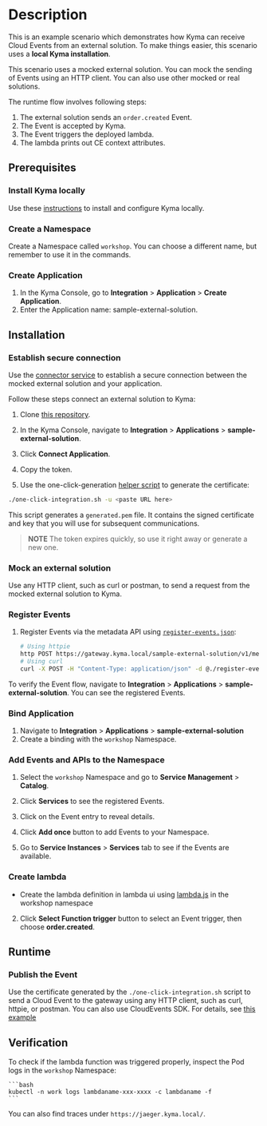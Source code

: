 # Description

This is an example scenario which demonstrates how Kyma can receive Cloud Events from an external solution. To make things easier, this scenario uses a  **local Kyma installation**.

This scenario uses a mocked external solution. You can mock the sending of Events using an HTTP client. 
You can also use other mocked or real solutions.



The runtime flow involves following steps:

1. The external solution sends an `order.created` Event.
2. The Event is accepted by Kyma.
3. The Event triggers the deployed lambda.
4. The lambda prints out CE context attributes.

## Prerequisites

### Install Kyma locally

Use these [instructions](https://github.com/kyma-project/kyma/blob/master/docs/kyma/04-02-local-installation.md) to install and configure Kyma locally.

### Create a Namespace

Create a Namespace called `workshop`. You can choose a different name, but remember to use it in the commands.

### Create Application

1. In the Kyma Console, go to **Integration** > **Application** > **Create Application**.
2. Enter the Application name: sample-external-solution. 
## Installation
### Establish secure connection 

Use the [connector service](https://github.com/kyma-project/kyma/blob/master/docs/application-connector/02-02-connector-service.md) to establish a secure connection between the mocked external solution and your application.

Follow these steps connect an external solution to Kyma:
1. Clone [this repository](https://github.com/janmedrek/one-click-integration-script).

2. In the Kyma Console, navigate to **Integration** > **Applications** > **sample-external-solution**.
3. Click **Connect Application**.
4. Copy the token.
  
5. Use the one-click-generation [helper script](https://github.com/janmedrek/one-click-integration-script) to generate the certificate:

  ```bash
  ./one-click-integration.sh -u <paste URL here>
  ```

 This script generates a `generated.pem` file. It contains the signed certificate and key that you will use for subsequent communications.

  > **NOTE** The token expires quickly, so use it right away or generate a new one.

### Mock an external solution

Use any HTTP client, such as curl or postman, to send a request from the mocked external solution to Kyma.

### Register Events

1. Register Events via the metadata API using [`register-events.json`](./register-events.json):

    ```bash
    # Using httpie
    http POST https://gateway.kyma.local/sample-external-solution/v1/metadata/services --cert=generated.pem --verify=no < register-events.json
    # Using curl
    curl -X POST -H "Content-Type: application/json" -d @./register-events.json https://gateway.kyma.local/sample-external-solution/v1/metadata/services --cert generated.pem -k
    ```

To verify the Event flow, navigate to **Integration** > **Applications** > **sample-external-solution**. You can see the registered Events.

### Bind Application

1. Navigate to **Integration** > **Applications** > **sample-external-solution**
2. Create a binding with the `workshop` Namespace.

### Add Events and APIs to the Namespace

1. Select the `workshop` Namespace and go to **Service Management** > **Catalog**.
2. Click **Services** to see the registered Events.

3. Click on the Event entry to reveal details. 
4. Click **Add once** button to add Events to your Namespace.
5. Go to **Service Instances** > **Services** tab to see if the Events are available.

### Create lambda

* Create the lambda definition in lambda ui using [lambda.js](./lambda.js) in the workshop namespace
2. Click **Select Function trigger** button to select an Event trigger, then choose **order.created**.

## Runtime

### Publish the Event

Use the certificate generated by the `./one-click-integration.sh` script to send a Cloud Event to the gateway using any HTTP client, such as curl, httpie, or postman. You can also use CloudEvents SDK. For details, see [this example](./example.go)

## Verification

To check if the lambda function was triggered properly, inspect the Pod logs in the `workshop` Namespace:

    ```bash
    kubectl -n work logs lambdaname-xxx-xxxx -c lambdaname -f
    ```


You can also find traces under `https://jaeger.kyma.local/`.
